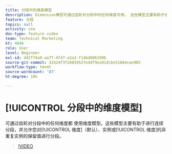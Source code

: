 ```yaml
---
title: 分段中的维度模型
description: Dimension模型可通过齿轮对分段中的任何维度可用。 这些模型主要有助于进行连续分段，并允许您对维度（默认）、实例或非重复实例的保留值进行分段。
feature: 分段
topics: null
activity: use
doc-type: feature video
team: Technical Marketing
kt: 4846
role: User
level: Beginner
exl-id: d42f74a9-aa77-4f47-a1a2-f14bd6061996
source-git-commit: 32424f3f2b05952fe4df9ea91dcbe51684cee905
workflow-type: tm+mt
source-wordcount: '87'
ht-degree: 10%

---
```


# [!UICONTROL 分段中的维度模型]

 可通过齿轮对分段中的任何维度都  使用维度模型。这些模型主要有助于进行连续分段，并允许您对[!UICONTROL 维度]（默认）、实例或[!UICONTROL 维度]的非重复实例的保留值进行分段。

>[!VIDEO](https://video.tv.adobe.com/v/32958/?quality=12)
